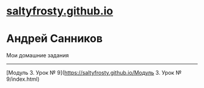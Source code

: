 # [saltyfrosty.github.io](https://github.com/SaltyFrosty/saltyfrosty.github.io "Описание")
# Андрей Санников
Мои домашние задания

---
[Модуль 3. Урок № 9](https://saltyfrosty.github.io/Модуль 3. Урок № 9/index.html)
